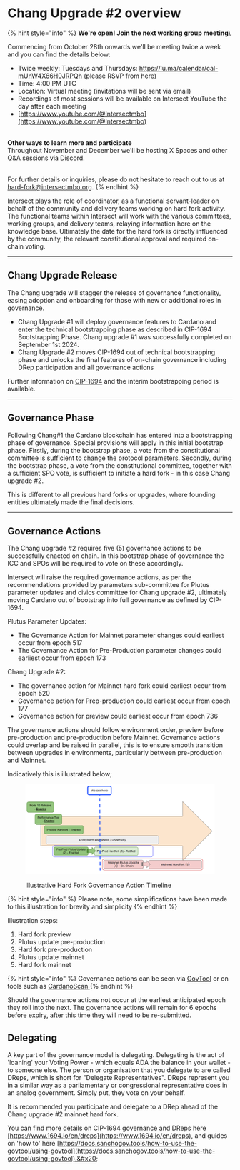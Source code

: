 # Chang Upgrade #2 overview

{% hint style="info" %}
**We're open! Join the next working group meeting**\


Commencing from October 28th onwards we'll be meeting twice a week and you can find the details below:

* Twice weekly: Tuesdays and Thursdays: https://lu.ma/calendar/cal-mUnW4X66H0JRPQh (please RSVP from here)
* Time: 4:00 PM UTC
* Location: Virtual meeting (invitations will be sent via email)
* Recordings of most sessions will be available on Intersect YouTube the day after each meeting
* [https://www.youtube.com/@Intersectmbo](https://www.youtube.com/@Intersectmbo)

\
**Other ways to learn more and participate**\
Throughout November and December we'll be hosting X Spaces and other Q\&A sessions via Discord.&#x20;

\
For further details or inquiries, please do not hesitate to reach out to us at hard-fork@intersectmbo.org.&#x20;
{% endhint %}

Intersect plays the role of coordinator, as a functional servant-leader on behalf of the community and delivery teams working on hard fork activity. The functional teams within Intersect will work with the various committees, working groups, and delivery teams, relaying information here on the knowledge base. Ultimately the date for the hard fork is directly influenced by the community, the relevant constitutional approval and required on-chain voting.

***

## Chang Upgrade Release

The Chang upgrade will stagger the release of governance functionality, easing adoption and onboarding for those with new or additional roles in governance.

* Chang Upgrade #1 will deploy governance features to Cardano and enter the technical bootstrapping phase as described in CIP-1694 Bootstrapping Phase. Chang upgrade #1 was successfully completed on September 1st 2024.
* Chang Upgrade #2 moves CIP-1694 out of technical bootstrapping phase and unlocks the final features of on-chain governance including DRep participation and all governance actions

Further information on [CIP-1694](https://www.1694.io/en) and the interim bootstrapping period is available.

***

## Governance Phase

Following Chang#1 the Cardano blockchain has entered into a bootstrapping phase of governance. Special provisions will apply in this initial bootstrap phase. Firstly, during the bootstrap phase, a vote from the constitutional committee is sufficient to change the protocol parameters. Secondly, during the bootstrap phase, a vote from the constitutional committee, together with a sufficient SPO vote, is sufficient to initiate a hard fork - in this case Chang upgrade #2.

This is different to all previous hard forks or upgrades, where founding entities ultimately made the final decisions.&#x20;

***

## Governance Actions

The Chang upgrade #2 requires five (5) governance actions to be successfully enacted on chain. In this bootstrap phase of governance the ICC and SPOs will be required to vote on these accordingly.&#x20;

Intersect will raise the required governance actions, as per the recommendations provided by parameters sub-committee for Plutus parameter updates and civics committee for Chang upgrade #2, ultimately moving Cardano out of bootstrap into full governance as defined by CIP-1694.

Plutus Parameter Updates:

* &#x20;The Governance Action for Mainnet parameter changes could earliest occur from epoch 517
* &#x20;The Governance Action for Pre-Production parameter changes could earliest occur from epoch 173

&#x20;Chang Upgrade #2:

* &#x20;The governance action for Mainnet hard fork could earliest occur from epoch 520
* &#x20;Governance action for Prep-production could earliest occur from epoch 177
* &#x20;Governance action for preview could earliest occur from epoch 736

The governance actions should follow environment order, preview before pre-production and pre-production before Mainnet. Governance actions could overlap and be raised in parallel, this is to ensure smooth transition between upgrades in environments, particularly between pre-production and Mainnet.

Indicatively this is illustrated below;

<figure><img src="../.gitbook/assets/image.png" alt=""><figcaption><p>Illustrative Hard Fork Governance Action Timeline</p></figcaption></figure>

{% hint style="info" %}
Please note, some simplifications have been made to this illustration for brevity and simplicity
{% endhint %}

Illustration steps:

1. Hard fork preview&#x20;
2. Plutus update pre-production
3. Hard fork pre-production
4. Plutus update mainnet
5. Hard fork mainnet &#x20;

{% hint style="info" %}
Governance actions can be seen via [GovTool](https://gov.tools/governance\_actions) or on tools such as [CardanoScan ](https://cardanoscan.io/govActions)
{% endhint %}

Should the governance actions not occur at the earliest anticipated epoch they roll into the next. The governance actions will remain for 6 epochs before expiry, after this time they will need to be re-submitted.

## Delegating&#x20;

A key part of the governance model is delegating. Delegating is the act of 'loaning' your Voting Power - which equals ADA the balance in your wallet - to someone else. The person or organisation that you delegate to are called DReps, which is short for "Delegate Representatives". DReps represent you in a similar way as a parliamentary or congressional representative does in an analog government. Simply put, they vote on your behalf.

It is recommended you participate and delegate to a DRep ahead of the Chang upgrade #2 mainnet hard fork.

You can find more details on CIP-1694 governance and DReps here [https://www.1694.io/en/dreps](https://www.1694.io/en/dreps), and guides on 'how to' here [https://docs.sanchogov.tools/how-to-use-the-govtool/using-govtool](https://docs.sanchogov.tools/how-to-use-the-govtool/using-govtool).&#x20;

